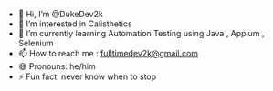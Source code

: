 - 👋 Hi, I’m @DukeDev2k
- 👀 I’m interested in Calisthetics
- 🌱 I’m currently learning Automation Testing using Java , Appium , Selenium 
- 📫 How to reach me : fulltimedev2k@gmail.com 
- 😄 Pronouns: he/him  
- ⚡ Fun fact: never know when to stop

<!---
DukeDev2k/DukeDev2k is a ✨ special ✨ repository because its `README.md` (this file) appears on your GitHub profile.
You can click the Preview link to take a look at your changes.
--->
